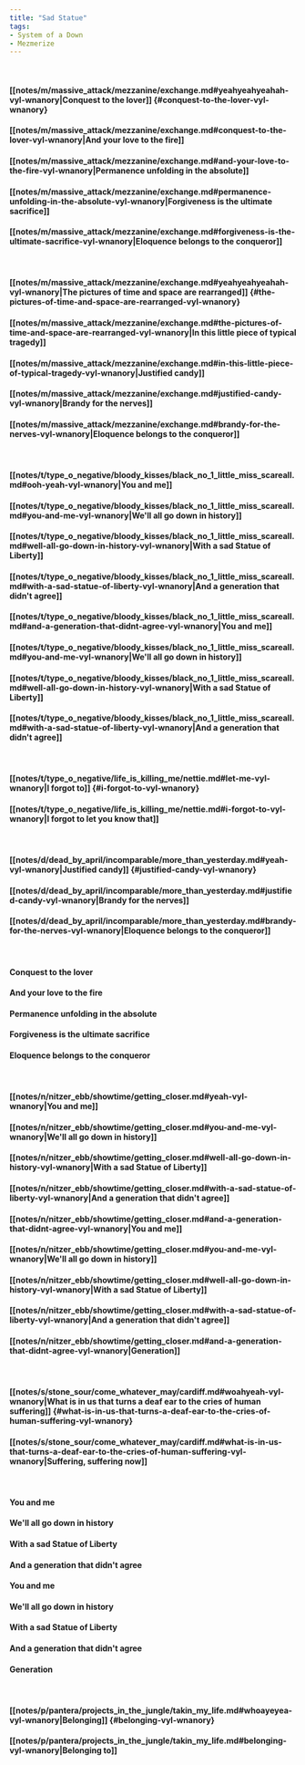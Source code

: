 ```yaml
---
title: "Sad Statue"
tags:
- System of a Down
- Mezmerize
---
```

&nbsp;
#### [[notes/m/massive_attack/mezzanine/exchange.md#yeahyeahyeahah-vyl-wnanory|Conquest to the lover]] {#conquest-to-the-lover-vyl-wnanory}
#### [[notes/m/massive_attack/mezzanine/exchange.md#conquest-to-the-lover-vyl-wnanory|And your love to the fire]]
#### [[notes/m/massive_attack/mezzanine/exchange.md#and-your-love-to-the-fire-vyl-wnanory|Permanence unfolding in the absolute]]
#### [[notes/m/massive_attack/mezzanine/exchange.md#permanence-unfolding-in-the-absolute-vyl-wnanory|Forgiveness is the ultimate sacrifice]]
#### [[notes/m/massive_attack/mezzanine/exchange.md#forgiveness-is-the-ultimate-sacrifice-vyl-wnanory|Eloquence belongs to the conqueror]]
&nbsp;
#### [[notes/m/massive_attack/mezzanine/exchange.md#yeahyeahyeahah-vyl-wnanory|The pictures of time and space are rearranged]] {#the-pictures-of-time-and-space-are-rearranged-vyl-wnanory}
#### [[notes/m/massive_attack/mezzanine/exchange.md#the-pictures-of-time-and-space-are-rearranged-vyl-wnanory|In this little piece of typical tragedy]]
#### [[notes/m/massive_attack/mezzanine/exchange.md#in-this-little-piece-of-typical-tragedy-vyl-wnanory|Justified candy]]
#### [[notes/m/massive_attack/mezzanine/exchange.md#justified-candy-vyl-wnanory|Brandy for the nerves]]
#### [[notes/m/massive_attack/mezzanine/exchange.md#brandy-for-the-nerves-vyl-wnanory|Eloquence belongs to the conqueror]]
&nbsp;
#### [[notes/t/type_o_negative/bloody_kisses/black_no_1_little_miss_scareall.md#ooh-yeah-vyl-wnanory|You and me]]
#### [[notes/t/type_o_negative/bloody_kisses/black_no_1_little_miss_scareall.md#you-and-me-vyl-wnanory|We'll all go down in history]]
#### [[notes/t/type_o_negative/bloody_kisses/black_no_1_little_miss_scareall.md#well-all-go-down-in-history-vyl-wnanory|With a sad Statue of Liberty]]
#### [[notes/t/type_o_negative/bloody_kisses/black_no_1_little_miss_scareall.md#with-a-sad-statue-of-liberty-vyl-wnanory|And a generation that didn't agree]]
#### [[notes/t/type_o_negative/bloody_kisses/black_no_1_little_miss_scareall.md#and-a-generation-that-didnt-agree-vyl-wnanory|You and me]]
#### [[notes/t/type_o_negative/bloody_kisses/black_no_1_little_miss_scareall.md#you-and-me-vyl-wnanory|We'll all go down in history]]
#### [[notes/t/type_o_negative/bloody_kisses/black_no_1_little_miss_scareall.md#well-all-go-down-in-history-vyl-wnanory|With a sad Statue of Liberty]]
#### [[notes/t/type_o_negative/bloody_kisses/black_no_1_little_miss_scareall.md#with-a-sad-statue-of-liberty-vyl-wnanory|And a generation that didn't agree]]
&nbsp;
#### [[notes/t/type_o_negative/life_is_killing_me/nettie.md#let-me-vyl-wnanory|I forgot to]] {#i-forgot-to-vyl-wnanory}
#### [[notes/t/type_o_negative/life_is_killing_me/nettie.md#i-forgot-to-vyl-wnanory|I forgot to let you know that]]
&nbsp;
#### [[notes/d/dead_by_april/incomparable/more_than_yesterday.md#yeah-vyl-wnanory|Justified candy]] {#justified-candy-vyl-wnanory}
#### [[notes/d/dead_by_april/incomparable/more_than_yesterday.md#justified-candy-vyl-wnanory|Brandy for the nerves]]
#### [[notes/d/dead_by_april/incomparable/more_than_yesterday.md#brandy-for-the-nerves-vyl-wnanory|Eloquence belongs to the conqueror]]
&nbsp;
#### Conquest to the lover
#### And your love to the fire
#### Permanence unfolding in the absolute
#### Forgiveness is the ultimate sacrifice
#### Eloquence belongs to the conqueror
&nbsp;
#### [[notes/n/nitzer_ebb/showtime/getting_closer.md#yeah-vyl-wnanory|You and me]]
#### [[notes/n/nitzer_ebb/showtime/getting_closer.md#you-and-me-vyl-wnanory|We'll all go down in history]]
#### [[notes/n/nitzer_ebb/showtime/getting_closer.md#well-all-go-down-in-history-vyl-wnanory|With a sad Statue of Liberty]]
#### [[notes/n/nitzer_ebb/showtime/getting_closer.md#with-a-sad-statue-of-liberty-vyl-wnanory|And a generation that didn't agree]]
#### [[notes/n/nitzer_ebb/showtime/getting_closer.md#and-a-generation-that-didnt-agree-vyl-wnanory|You and me]]
#### [[notes/n/nitzer_ebb/showtime/getting_closer.md#you-and-me-vyl-wnanory|We'll all go down in history]]
#### [[notes/n/nitzer_ebb/showtime/getting_closer.md#well-all-go-down-in-history-vyl-wnanory|With a sad Statue of Liberty]]
#### [[notes/n/nitzer_ebb/showtime/getting_closer.md#with-a-sad-statue-of-liberty-vyl-wnanory|And a generation that didn't agree]]
#### [[notes/n/nitzer_ebb/showtime/getting_closer.md#and-a-generation-that-didnt-agree-vyl-wnanory|Generation]]
&nbsp;
#### [[notes/s/stone_sour/come_whatever_may/cardiff.md#woahyeah-vyl-wnanory|What is in us that turns a deaf ear to the cries of human suffering]] {#what-is-in-us-that-turns-a-deaf-ear-to-the-cries-of-human-suffering-vyl-wnanory}
#### [[notes/s/stone_sour/come_whatever_may/cardiff.md#what-is-in-us-that-turns-a-deaf-ear-to-the-cries-of-human-suffering-vyl-wnanory|Suffering, suffering now]]
&nbsp;
#### You and me
#### We'll all go down in history
#### With a sad Statue of Liberty
#### And a generation that didn't agree
#### You and me
#### We'll all go down in history
#### With a sad Statue of Liberty
#### And a generation that didn't agree
#### Generation
&nbsp;
#### [[notes/p/pantera/projects_in_the_jungle/takin_my_life.md#whoayeyea-vyl-wnanory|Belonging]] {#belonging-vyl-wnanory}
#### [[notes/p/pantera/projects_in_the_jungle/takin_my_life.md#belonging-vyl-wnanory|Belonging to]]
